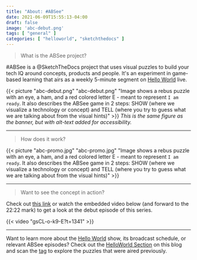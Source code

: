 ```yaml
---
title: "About: #ABSee"
date: 2021-06-09T15:55:13-04:00
draft: false
image: 'abc-debut.png'
tags: [ "general" ]
categories: [ "helloworld", "sketchthedocs" ]
---
```



> What is the ABSee project?

#ABSee is a @SketchTheDocs project that uses visual puzzles to build your tech IQ around concepts, products and people. It's an experiment in game-based learning that airs as a weekly 5-minute segment on [Hello World](https://aka.ms/helloworld) live. 

{{< picture "abc-debut.png" "abc-debut.png" "Image shows a rebus puzzle with an eye, a ham, and a red colored letter E - meant to represent `I am ready`. It also describes the ABSee game in 2 steps: SHOW (where we visualize a technology or concept) and TELL (where you try to guess what we are talking about from the visual hints)" >}}
_This is the same figure as the banner, but with alt-text added for accessibility._

---

> How does it work?

{{< picture "abc-promo.jpg" "abc-promo.jpg" "Image shows a rebus puzzle with an eye, a ham, and a red colored letter E - meant to represent `I am ready`. It also describes the ABSee game in 2 steps: SHOW (where we visualize a technology or concept) and TELL (where you try to guess what we are talking about from the visual hints)" >}}

---

> Want to see the concept in action? 

Check out [this link](https://www.youtube.com/watch?v=gsCL-o-k9-E&list=PLlrxD0HtieHjy-ZOytBZVD1EQpVBKvlaQ&index=23) or watch the embedded video below (and forward to the 22:22 mark) to get a look at the debut episode of this series.

{{< video "gsCL-o-k9-E?t=1341" >}}

---

Want to learn more about the [Hello World](https://aka.ms/helloworld) show, its broadcast schedule, or relevant ABSee episodes? Check out the [HelloWorld Section](/helloworld) on this blog and scan the [tag](http://localhost:1313/AB-See/categories/helloworld/) to explore the puzzles that were aired previously.
